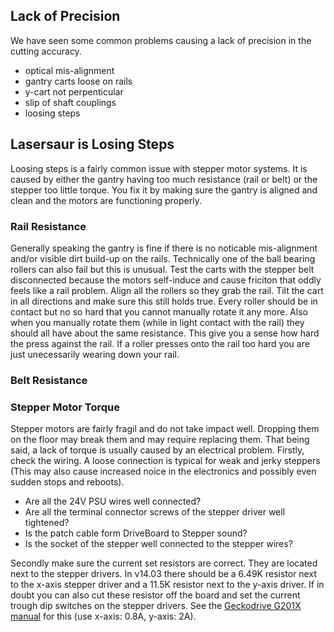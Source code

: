 

Lack of Precision
-----------------
We have seen some common problems causing a lack of precision in the cutting accuracy.
- optical mis-alignment
- gantry carts loose on rails
- y-cart not perpenticular
- slip of shaft couplings
- loosing steps



Lasersaur is Losing Steps
--------------------------
Loosing steps is a fairly common issue with stepper motor systems. It is caused by either the gantry having too much resistance (rail or belt) or the stepper too little torque. You fix it by making sure the gantry is aligned and clean and the motors are functioning properly.

### Rail Resistance
Generally speaking the gantry is fine if there is no noticable mis-alignment and/or visible dirt build-up on the rails. Technically one of the ball bearing rollers can also fail but this is unusual. Test the carts with the stepper belt disconnected because the motors self-induce and cause friciton that oddly feels like a rail problem. Align all the rollers so they grab the rail. Tilt the cart in all directions and make sure this still holds true. Every roller should be in contact but no so hard that you cannot manually rotate it any more. Also when you manually rotate them (while in light contact with the rail) they should all have about the same resistance. This give you a sense how hard the press against the rail. If a roller presses onto the rail too hard you are just unecessarily wearing down your rail.

### Belt Resistance

### Stepper Motor Torque
Stepper motors are fairly fragil and do not take impact well. Dropping them on the floor may break them and may require replacing them. That being said, a lack of torque is usually caused by an electrical problem. Firstly, check the wiring. A loose connection is typical for weak and jerky steppers (This may also cause increased noice in the electronics and possibly even sudden stops and reboots).

  - Are all the 24V PSU wires well connected?
  - Are all the terminal connector screws of the stepper driver well tightened?
  - Is the patch cable form DriveBoard to Stepper sound?
  - Is the socket of the stepper well connected to the stepper wires?

Secondly make sure the current set resistors are correct. They are located next to the stepper drivers. In v14.03 there should be a 6.49K resistor next to the x-axis stepper driver and a 11.5K resistor next to the y-axis driver. If in doubt you can also cut these resistor off the board and set the current trough dip switches on the stepper drivers. See the [Geckodrive G201X manual](http://www.geckodrive.com/g201x-g210x-rev-6) for this (use x-axis: 0.8A, y-axis: 2A). 

